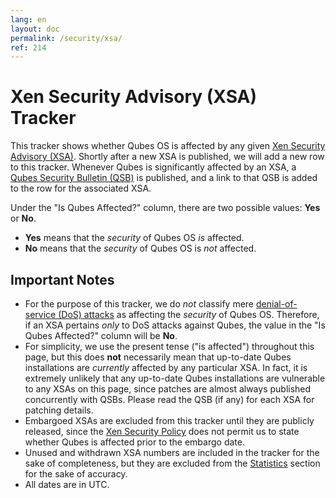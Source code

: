 ```yaml
---
lang: en
layout: doc
permalink: /security/xsa/
ref: 214
---
```


Xen Security Advisory (XSA) Tracker
===================================

This tracker shows whether Qubes OS is affected by any given [Xen Security Advisory (XSA)](https://xenbits.xen.org/xsa/).
Shortly after a new XSA is published, we will add a new row to this tracker.
Whenever Qubes is significantly affected by an XSA, a [Qubes Security Bulletin (QSB)](/security/bulletins/) is published, and a link to that QSB is added to the row for the associated XSA.

Under the "Is Qubes Affected?" column, there are two possible values: **Yes** or **No**.

* **Yes** means that the *security* of Qubes OS *is* affected.
* **No** means that the *security* of Qubes OS is *not* affected.

Important Notes
---------------

* For the purpose of this tracker, we do *not* classify mere [denial-of-service (DoS) attacks](https://en.wikipedia.org/wiki/Denial-of-service_attack) as affecting the *security* of Qubes OS.
  Therefore, if an XSA pertains *only* to DoS attacks against Qubes, the value in the "Is Qubes Affected?" column will be **No**.
* For simplicity, we use the present tense ("is affected") throughout this page, but this does **not** necessarily mean that up-to-date Qubes installations are *currently* affected by any particular XSA.
  In fact, it is extremely unlikely that any up-to-date Qubes installations are vulnerable to any XSAs on this page, since patches are almost always published concurrently with QSBs.
  Please read the QSB (if any) for each XSA for patching details.
* Embargoed XSAs are excluded from this tracker until they are publicly released, since the [Xen Security Policy](https://www.xenproject.org/security-policy.html) does not permit us to state whether Qubes is affected prior to the embargo date.
* Unused and withdrawn XSA numbers are included in the tracker for the sake of completeness, but they are excluded from the [Statistics](#statistics) section for the sake of accuracy.
* All dates are in UTC.

